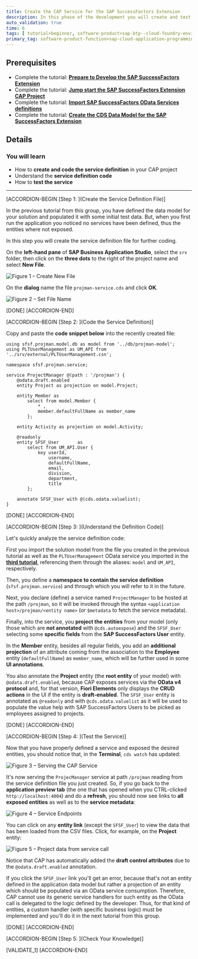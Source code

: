 ```yaml
---
title: Create the CAP Service for the SAP SuccessFactors Extension
description: In this phase of the development you will create and test the service definition for the extension.
auto_validation: true
time: 6
tags: [ tutorial>beginner, software-product>sap-btp--cloud-foundry-environment]
primary_tag: software-product-function>sap-cloud-application-programming-model
---
```


## Prerequisites
 - Complete the tutorial: [**Prepare to Develop the SAP SuccessFactors Extension**](cap-extend-sfsf-intro)
 - Complete the tutorial: [**Jump start the SAP SuccessFactors Extension CAP Project**](cap-extend-sfsf-jumpstart)
 - Complete the tutorial: [**Import SAP SuccessFactors OData Services definitions**](cap-extend-sfsf-import-services)
 - Complete the tutorial: [**Create the CDS Data Model for the SAP SuccessFactors Extension**](cap-extend-sfsf-data-model)

## Details
### You will learn
  - How to **create and code the service definition** in your CAP project
  - Understand the  **service definition code**
  - How to **test the service**

---

[ACCORDION-BEGIN [Step 1: ](Create the Service Definition File)]

In the previous tutorial from this group, you have defined the data model for your solution and populated it with some initial test data. But, when you first run the application you noticed no services have been defined, thus the entities where not exposed.

In this step you will create the service definition file for further coding.

On the **left-hand pane** of **SAP Business Application Studio**, select the `srv` folder, then click on the **three dots** to the right of the project name and select **New File**.

![Figure 1 – Create New File](create-file.png)

On the **dialog** name the file `projman-service.cds` and click **OK**.

![Figure 2 – Set File Name](set-file-name.png)

[DONE]
[ACCORDION-END]

[ACCORDION-BEGIN [Step 2: ](Code the Service Definition)]

Copy and paste the **code snippet below** into the recently created file:

```
using sfsf.projman.model.db as model from '../db/projman-model';
using PLTUserManagement as UM_API from '../srv/external/PLTUserManagement.csn';

namespace sfsf.projman.service;

service ProjectManager @(path : '/projman') {
    @odata.draft.enabled
    entity Project as projection on model.Project;

    entity Member as
        select from model.Member {
            * ,
            member.defaultFullName as member_name
        };

    entity Activity as projection on model.Activity;

    @readonly
    entity SFSF_User       as
        select from UM_API.User {
            key userId,
                username,
                defaultFullName,
                email,
                division,
                department,
                title
        };

    annotate SFSF_User with @(cds.odata.valuelist);
}
```

[DONE]
[ACCORDION-END]

[ACCORDION-BEGIN [Step 3: ](Understand the Definition Code)]

Let's quickly analyze the service definition code:

First you import the solution model from the file you created in the previous tutorial as well as the `PLTUserManagement` OData service you imported in the [**third tutorial**](cap-extend-sfsf-import-services), referencing them through the aliases: `model` and `UM_API`, respectively.

Then, you define a **namespace to contain the service definition** (`sfsf.projman.service`) and through which you will refer to it in the future.

Next, you declare (define) a service named `ProjectManager` to be hosted at the path `/projman`, so it will be invoked through the syntax `<application host>/projman/<entity name>` (or `$metadata` to fetch the service metadata).

Finally, into the service, you **project the entities** from your model (only those which are **not annotated** with `@cds.autoexpose`) and the `SFSF_User` selecting some **specific fields** from the **SAP SuccessFactors User** entity.

In the **Member** entity, besides all regular fields, you add an **additional projection** of an attribute coming from the association to the **Employee** entity (`defaultFullName`) as `member_name`, which will be further used in some **UI annotations**.

You also annotate the **Project** entity (the **root entity** of your model) with `@odata.draft.enabled`, because CAP exposes services via the **OData v4 protocol** and, for that version, **Fiori Elements** only displays the **CRUD actions** in the UI if the entity is **draft-enabled**. The `SFSF_User` entity is annotated as `@readonly` and with `@cds.odata.valuelist` as it will be used to populate the value help with SAP SuccessFactors Users to be picked as employees assigned to projects.

[DONE]
[ACCORDION-END]

[ACCORDION-BEGIN [Step 4: ](Test the Service)]

Now that you have properly defined a service and exposed the desired entities, you should notice that, in the **Terminal**, `cds watch` has updated:

![Figure 3 – Serving the CAP Service](serving.png)

It's now serving the `ProjecManager` service at path `/projman` reading from the service definition file you just created. So, if you go back to the **application preview tab** (the one that has opened when you CTRL-clicked `http://localhost:4004`) and do a **refresh**, you should now see links to **all exposed entities** as well as to the **service metadata**:

![Figure 4 – Service Endpoints](service-endpoints.png)

You can click on any **entity link** (except the `SFSF_User`) to view the data that has been loaded from the CSV files. Click, for example, on the **Project** entity:

![Figure 5 – Project data from service call](project-data.png)

Notice that CAP has automatically added the **draft control attributes** due to the `@odata.draft.enabled` annotation.

If you click the `SFSF_User` link you'll get an error, because that's not an entity defined in the application data model but rather a projection of an entity which should be populated via an OData service consumption. Therefore, CAP cannot use its generic service handlers for such entity as the OData call is delegated to the logic defined by the developer. Thus, for that kind of entities, a custom handler (with specific business logic) must be implemented and you'll do it in the next tutorial from this group.

[DONE]
[ACCORDION-END]

[ACCORDION-BEGIN [Step 5: ](Check Your Knowledge)]

[VALIDATE_1]
[ACCORDION-END]
